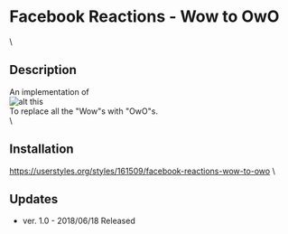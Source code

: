 # Facebook Reactions - Wow to OwO
\
## Description
An implementation of\
![alt this](https://i.imgur.com/zzAEeBa.jpg)
\
To replace all the "Wow"s with "OwO"s.
\
\
## Installation
https://userstyles.org/styles/161509/facebook-reactions-wow-to-owo
\
## Updates
- ver. 1.0 - 2018/06/18 Released